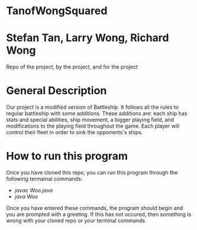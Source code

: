 # TanofWongSquared
# Stefan Tan, Larry Wong, Richard Wong
Repo of the project, by the project, and for the project
# General Description
Our project is a modified version of Battleship. It follows all the rules to regular battleship with some additions. These additions are: each ship has stats and special abilities, ship movement, a bigger playing field, and modifications to the playing field throughout the game. Each player will control their fleet in order to sink the opponents's ships.
# How to run this program
Once you have cloned this repo, you can run this program through the following termainal commands:
- *javac Woo.java*
- *java Woo*

Once you have entered these commands, the program should begin and you are prompted with a greeting. If this has not occured, then something is wrong with your cloned repo or your terminal commands.


